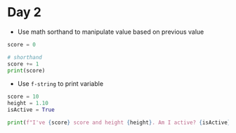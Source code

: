 # Day 2

- Use math sorthand to manipulate value based on previous value

```python
score = 0

# shorthand
score += 1
print(score)
```

- Use `f-string` to print variable

```python
score = 10
height = 1.10
isActive = True

print(f"I've {score} score and height {height}. Am I active? {isActive}")
```
